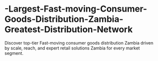 # -Largest-Fast-moving-Consumer-Goods-Distribution-Zambia-Greatest-Distribution-Network
Discover top-tier Fast-moving consumer goods distribution Zambia driven by scale, reach, and expert retail solutions Zambia for every market segment.
